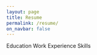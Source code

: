 ```yaml
---
layout: page
title: Resume
permalink: /resume/
on_navbar: false
---
```

Education
Work Experience
Skills